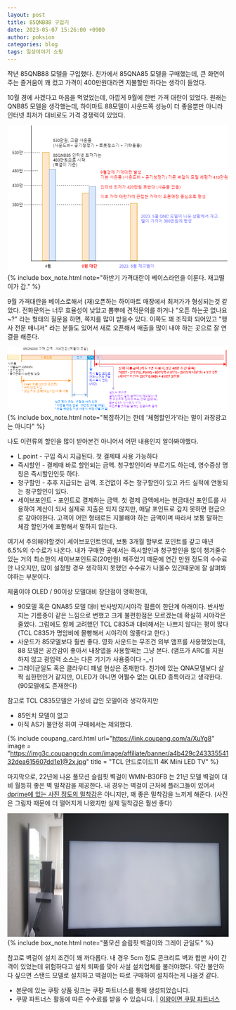 ```yaml
---
layout: post
title: 85QNB88 구입기
date: 2023-05-07 15:26:00 +0900
author: poksion
categories: blog
tags: 일상이야기 쇼핑
---
```


작년 85QNB88 모델을 구입했다. 친가에서 85QNA85 모델을 구매했는데, 큰 화면이 주는 즐거움이 꽤 컸고 가격이 400만원대라면 지불할만 하다는 생각이 들었다.

10월 경에 사겠다고 마음을 먹었었는데, 아깝게 9월에 한번 가격 대란이 있었다. 원래는 QNB85 모델을 생각했는데, 하이마트 88모델이 사운드쪽 성능이 더 좋을뿐만 아니라 인터넷 최저가 대비로도 가격 경쟁력이 있었다.

<div><img src="/assets/img/post/85QNB88-trend.png" /></div>
{% include box_note.html note="하반기 가격대란이 베이스라인을 이룬다. 재고떨이가 갑." %}

9월 가격대란을 베이스로해서 (재)오픈하는 하이마트 매장에서 최저가가 형성되는것 같았다. 전화문의는 너무 효율성이 낮았고 뽐뿌에 견적문의를 하거나 "오픈 하는곳 없나요~?" 라는 형태의 질문을 하면, 쪽지를 많이 받을수 있다. 이쪽도 꽤 조직화 되어있고 "행사 전문 매니저" 라는 분들도 있어서 새로 오픈해서 매출을 많이 내야 하는 곳으로 잘 연결을 해준다.

<div><img src="/assets/img/post/85QNB88-price.png" /></div>
{% include box_note.html note="복잡하기는 한데 '체험할인가'라는 말이 과장광고는 아니다" %}

나도 이런류의 할인을 많이 받아본건 아니어서 어떤 내용인지 알아봐야했다.
 * L.point - 구입 즉시 지급된다. 첫 결제때 사용 가능하다
 * 즉시할인 - 결제때 바로 할인되는 금액. 청구할인이라 부르기도 하는데, 영수증상 명칭은 즉시할인인듯 하다.
 * 청구할인 - 추후 지급되는 금액. 조건없이 주는 청구할인이 있고 카드 실적에 연동되는 청구할인이 있다.
 * 세이브포인트 - 포인트로 결제하는 금액. 첫 결제 금액에서는 현금대신 포인트를 사용하여 계산이 되서 실제로 지출은 되지 않지만, 매달 포인트로 갚지 못하면 현금으로 갚아야한다. 고객이 어떤 형태로든 지불해야 하는 금액이며 따라서 보통 말하는 체감 할인가에 포함해서 말하지 않는다.

여기서 주의해야할것이 세이브포인트인데, 보통 3개월 할부로 포인트를 갚고 매년 6.5%의 수수료가 나온다. 내가 구매한 곳에서는 즉시할인과 청구할인을 많이 챙겨줄수 있는 거의 최소한의 세이브포인트로(20만원) 해주었기 때문에 연간 만원 정도의 수수료만 나오지만, 많이 설정할 경우 생각하지 못했던 수수료가 나올수 있긴때문에 잘 살펴봐야하는 부분이다.

제품이야 OLED / 90이상 모델대비 장단점이 명확한데,
* 90모델 혹은 QNA85 모델 대비 반사방지/시야각 필름이 한단계 아래이다. 반사방지는 기름종이 같은 느낌으로 변했고 크게 불편한점은 모르겠는데 확실히 시야각은 줄었다. 그럼에도 함께 고려했던 TCL C835과 대비해서는 나쁘지 않다는 평이 많다 (TCL C835가 명암비에 몰빵해서 시야각이 않좋다고 한다.)
* 사운드가 85모델보다 훨씬 좋다. 영화 사운드는 무조건 외부 앰프를 사용했었는데, 88 모델은 공간감이 좋아서 내장앱을 사용할때는 그냥 본다. (앰프가 ARC를 지원하지 않고 광입력 소스는 다른 기기가 사용중이다 -_-)
* 그레이균일도 혹은 클라우디 패널 현상은 존재한다. 친가에 있는 QNA모델보다 살짝 심한편인거 같지만, OLED가 아니면 어쩔수 없는 QLED 종특이라고 생각한다. (90모델에도 존재한다)

참고로 TCL C835모델은 가성비 갑인 모델이라 생각하지만
* 85인치 모델이 없고
* 아직 AS가 불안정
하여 구매에서는 제외했다.

{% include coupang_card.html url="https://link.coupang.com/a/XuYg8" image = "https://img3c.coupangcdn.com/image/affiliate/banner/a4b429c24333554132dea615607dd1e1@2x.jpg" title = "TCL 안드로이드11 4K Mini LED TV" %}

마지막으로, 22년에 나온 풀모션 슬림핏 벽걸이 WMN-B30FB 는 21년 모델 벽걸이 대비 월등히 좋은 벽 밀착감을 제공한다. 내 경우는 벽걸이 근처에 플러그들이 있어서 [dprime에 있는 사진 정도의 밀착감](https://dprime.kr/g2/bbs/board.php?bo_table=tvmonitor&wr_id=198611)은 아니지만, 꽤 좋은 밀착감을 느끼게 해준다. (사진은 그림자 때문에 더 떨어지게 나왔지만 실제 밀착감은 훨씬 좋다)

<div><img src="/assets/img/post/cloudy-thin.png" /></div>
{% include box_note.html note="풀모션 슬림핏 벽걸이와 그레이 균일도" %}

참고로 벽걸이 설치 조건이 꽤 까다롭다. 내 경우 5cm 정도 콘크리트 벽과 합판 사이 간격이 있었는데 위험하다고 설치 퇴짜를 맞아 사설 설치업체를 불러야했다. 약간 불안하다 싶으면 스탠드 모델로 설치하고 벽걸이는 따로 구매하여 설치하는게 나을것 같다.

&nbsp;• &nbsp;본문에 있는 쿠팡 상품 링크는 쿠팡 파트너스를 통해 생성되었습니다. <br/>
&nbsp;• &nbsp;쿠팡 파트너스 활동에 따른 수수료를 받을 수 있습니다. | [이왕이면 쿠팡 파트너스](/blog/2023/05/01/이왕이면-쿠팡-파트너스.html)